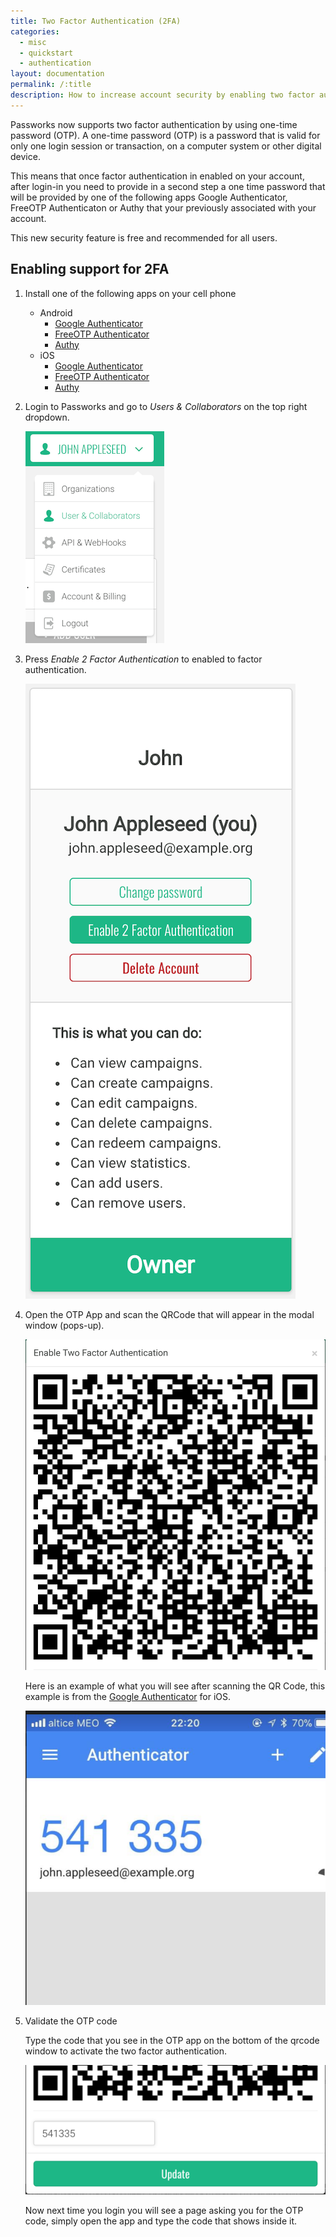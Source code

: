 ```yaml
---
title: Two Factor Authentication (2FA)
categories:
  - misc
  - quickstart
  - authentication
layout: documentation
permalink: /:title
description: How to increase account security by enabling two factor authentication.
---
```

Passworks now supports two factor authentication by using one-time password (OTP). A one-time password (OTP) is a password that is valid for only one login session or transaction, on a computer system or other digital device.

This means that once factor authentication in enabled on your account, after login-in you need to provide in a second step a one time password that will be provided by one of the following apps Google Authenticator, FreeOTP Authenticaton or Authy that your previously associated with your account.

This new security feature is free and recommended for all users.

## Enabling support for 2FA

1.  Install one of the following apps on your cell phone

    - Android
      - [Google Authenticator](https://play.google.com/store/apps/details?id=com.google.android.apps.authenticator2)
      - [FreeOTP Authenticator](https://play.google.com/store/apps/details?id=org.fedorahosted.freeotp)
      - [Authy](https://play.google.com/store/apps/details?id=com.authy.authy)
    - iOS
      - [Google Authenticator](https://itunes.apple.com/pt/app/google-authenticator/id388497605)
      - [FreeOTP Authenticator](https://itunes.apple.com/pt/app/freeotp-authenticator/id872559395)
      - [Authy](https://itunes.apple.com/pt/app/authy/id494168017)

2. Login to Passworks and go to *Users & Collaborators* on the top right dropdown.

    ![imagem1](/assets/images/2fa/users-collaborators.png)

3. Press *Enable 2 Factor Authentication* to enabled to factor authentication.

    ![imagem1](/assets/images/2fa/user-profile.png)

4. Open the OTP App and scan the QRCode that will appear in the modal window (pops-up).

    ![imagem1](/assets/images/2fa/2fa-qrcode.png)

    Here is an example of what you will see after scanning the QR Code, this example is from the [Google Authenticator](https://itunes.apple.com/pt/app/google-authenticator/id388497605) for iOS.

    ![imagem1](/assets/images/2fa/otp-google-app.png)

5. Validate the OTP code

    Type the code that you see in the OTP app on the bottom of the qrcode window to activate the two factor authentication.

    ![imagem1](/assets/images/2fa/otp-verification.png)

    Now next time you login you will see a page asking you for the OTP code, simply open the app and type the code that shows inside it.
